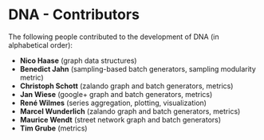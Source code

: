 DNA - Contributors
============

The following people contributed to the development of DNA (in alphabetical order):

- **Nico Haase** (graph data structures)
- **Benedict Jahn** (sampling-based batch generators, sampling modularity metric)
- **Christoph Schott** (zalando graph and batch generators, metrics)
- **Jan Wiese** (google+ graph and batch generators, metrics)
- **René Wilmes** (series aggregation, plotting, visualization)
- **Marcel Wunderlich** (zalando graph and batch generators, metrics)
- **Maurice Wendt** (street network graph and batch generators)
- **Tim Grube** (metrics)

